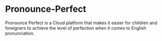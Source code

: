 # Pronounce-Perfect
Pronounce Perfect is a Cloud platform that makes it easier for children and foreigners to achieve the level of perfection when it comes to English pronunciation.
